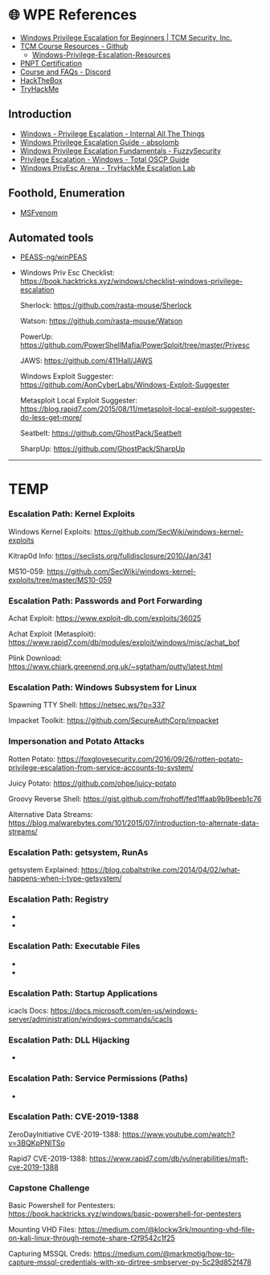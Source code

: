 # 🌐 WPE References

* [Windows Privilege Escalation for Beginners | TCM Security, Inc.](https://academy.tcm-sec.com/p/windows-privilege-escalation-for-beginners)
* [TCM Course Resources - Github](https://github.com/TCM-Course-Resources)
  * [Windows-Privilege-Escalation-Resources](https://github.com/TCM-Course-Resources/Windows-Privilege-Escalation-Resources)
* [PNPT Certification](https://certifications.tcm-sec.com/pnpt/)
* [Course and FAQs - Discord](https://discord.gg/tcm)
* [HackTheBox](https://app.hackthebox.com/home)
* [TryHackMe](https://tryhackme.com/)

## Introduction

- [Windows - Privilege Escalation - Internal All The Things](https://swisskyrepo.github.io/InternalAllTheThings/redteam/escalation/windows-privilege-escalation/)
- [Windows Privilege Escalation Guide - absolomb](https://www.absolomb.com/2018-01-26-Windows-Privilege-Escalation-Guide/)
- [Windows Privilege Escalation Fundamentals - FuzzySecurity](https://fuzzysecurity.com/tutorials/16.html)
- [Privilege Escalation - Windows - Total OSCP Guide](https://sushant747.gitbooks.io/total-oscp-guide/content/privilege_escalation_windows.html)
- [Windows PrivEsc Arena - TryHackMe Escalation Lab](https://tryhackme.com/room/windowsprivescarena)

## Foothold, Enumeration

- [MSFvenom](https://www.offsec.com/metasploit-unleashed/msfvenom/)

## Automated tools

- [PEASS-ng/winPEAS](https://github.com/peass-ng/PEASS-ng/tree/master/winPEAS)

- Windows Priv Esc Checklist: https://book.hacktricks.xyz/windows/checklist-windows-privilege-escalation

  Sherlock: https://github.com/rasta-mouse/Sherlock

  Watson: https://github.com/rasta-mouse/Watson

  PowerUp: https://github.com/PowerShellMafia/PowerSploit/tree/master/Privesc

  JAWS: https://github.com/411Hall/JAWS

  Windows Exploit Suggester: https://github.com/AonCyberLabs/Windows-Exploit-Suggester

  Metasploit Local Exploit Suggester: https://blog.rapid7.com/2015/08/11/metasploit-local-exploit-suggester-do-less-get-more/

  Seatbelt: https://github.com/GhostPack/Seatbelt

  SharpUp: https://github.com/GhostPack/SharpUp









------

# TEMP



### Escalation Path: Kernel Exploits

Windows Kernel Exploits: https://github.com/SecWiki/windows-kernel-exploits

Kitrap0d Info: https://seclists.org/fulldisclosure/2010/Jan/341

MS10-059: https://github.com/SecWiki/windows-kernel-exploits/tree/master/MS10-059



### Escalation Path: Passwords and Port Forwarding

Achat Exploit: https://www.exploit-db.com/exploits/36025

Achat Exploit (Metasploit): https://www.rapid7.com/db/modules/exploit/windows/misc/achat_bof

Plink Download: https://www.chiark.greenend.org.uk/~sgtatham/putty/latest.html



### Escalation Path: Windows Subsystem for Linux

Spawning TTY Shell: https://netsec.ws/?p=337

Impacket Toolkit: https://github.com/SecureAuthCorp/impacket



### Impersonation and Potato Attacks

Rotten Potato: https://foxglovesecurity.com/2016/09/26/rotten-potato-privilege-escalation-from-service-accounts-to-system/

Juicy Potato: https://github.com/ohpe/juicy-potato

Groovy Reverse Shell: https://gist.github.com/frohoff/fed1ffaab9b9beeb1c76

Alternative Data Streams: https://blog.malwarebytes.com/101/2015/07/introduction-to-alternate-data-streams/



### Escalation Path: getsystem, RunAs

getsystem Explained: https://blog.cobaltstrike.com/2014/04/02/what-happens-when-i-type-getsystem/



### Escalation Path: Registry

- 
- 

### Escalation Path: Executable Files

- 
- 

### Escalation Path: Startup Applications

icacls Docs: https://docs.microsoft.com/en-us/windows-server/administration/windows-commands/icacls



### Escalation Path: DLL Hijacking

- 

### Escalation Path: Service Permissions (Paths)

- 



### Escalation Path: CVE-2019-1388

ZeroDayInitiative CVE-2019-1388: https://www.youtube.com/watch?v=3BQKpPNlTSo

Rapid7 CVE-2019-1388: https://www.rapid7.com/db/vulnerabilities/msft-cve-2019-1388



### Capstone Challenge

Basic Powershell for Pentesters: https://book.hacktricks.xyz/windows/basic-powershell-for-pentesters

Mounting VHD Files: https://medium.com/@klockw3rk/mounting-vhd-file-on-kali-linux-through-remote-share-f2f9542c1f25

Capturing MSSQL Creds: https://medium.com/@markmotig/how-to-capture-mssql-credentials-with-xp-dirtree-smbserver-py-5c29d852f478
